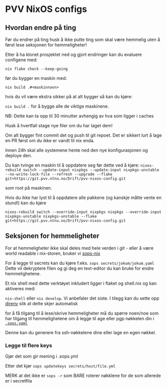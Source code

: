 # PVV NixOS configs

## Hvordan endre på ting

Før du endrer på ting husk å ikke putte ting som skal være hemmelig uten å først lese seksjonen for hemmeligheter!

Etter å ha klonet prosjektet ned og gjort endringer kan du evaluere configene med:

`nix flake check --keep-going`

før du bygger en maskin med:

`nix build .#<maskinnavn>`

hvis du vil være ekstra sikker på at alt bygger så kan du kjøre:

`nix build .` for å bygge alle de viktige maskinene.

NB: Dette kan ta opp til 30 minutter avhengig av hva som ligger i caches

Husk å hvertfall stage nye filer om du har laget dem!

Om alt bygger fint commit det og push til git repoet.
Det er sikkert lurt å lage en PR først om du ikke er vandt til nix enda.

Innen 24h skal alle systemene hente ned den nye konfigurasjonen og deploye den.

Du kan tvinge en maskin til å oppdatere seg før dette ved å kjøre:
`nixos-rebuild switch --update-input nixpkgs --update-input nixpkgs-unstable --no-write-lock-file --refresh --upgrade --flake git+https://git.pvv.ntnu.no/Drift/pvv-nixos-config.git`

som root på maskinen.

Hvis du ikke har lyst til å oppdatere alle pakkene (og kanskje måtte vente en stund!) kan du kjøre

`nixos-rebuild switch --override-input nixpkgs nixpkgs --override-input nixpkgs-unstable nixpkgs-unstable --flake git+https://git.pvv.ntnu.no/Drift/pvv-nixos-config.git`

## Seksjonen for hemmeligheter

For at hemmeligheter ikke skal deles med hele verden i git - eller å være world
readable i nix-storen, bruker vi [sops-nix](https://github.com/Mic92/sops-nix)

For å legge til secrets kan du kjøre f.eks. `sops secrets/jokum/jokum.yaml`
Dette vil dekryptere filen og gi deg en text-editor du kan bruke for endre hemmelighetene.

Et nix shell med dette verktøyet inkludert ligger i flaket og shell.nix og kan aktiveres med:

`nix-shell` eller `nix develop`. Vi anbefaler det siste.
I tilegg kan du sette opp [direnv](https://direnv.net/) slik at dette skjer automatisk

for å få tilgang til å lese/skrive hemmeligheter må du spørre noen/noe som har tilgang til hemmelighetene
om å legge til age eller pgp nøkkelen din i [`.sops.yaml`](https://git.pvv.ntnu.no/Drift/pvv-nixos-config/src/main/.sops.yaml)

Denne kan du generere fra ssh-nøkkelene dine eller lage en egen nøkkel.

### Legge til flere keys

Gjør det som gir mening i .sops.yml

Etter det kjør `sops updatekeys secrets/host/file.yml`

MERK at det ikke er `sops -r` som BARE roterer nøkklene for de som allerede er i secretfila
